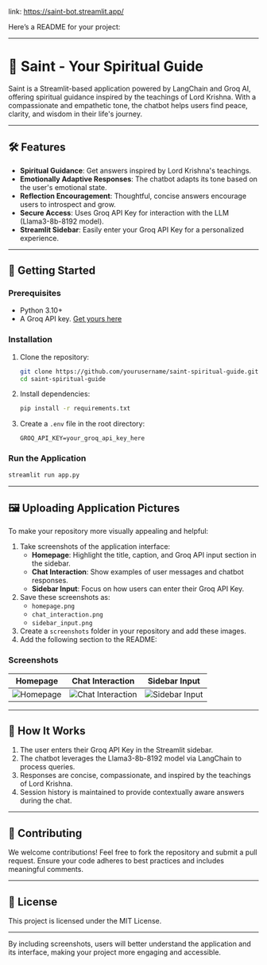 link: https://saint-bot.streamlit.app/

Here’s a README for your project:

---

# 🌟 **Saint - Your Spiritual Guide**

Saint is a Streamlit-based application powered by LangChain and Groq AI, offering spiritual guidance inspired by the teachings of Lord Krishna. With a compassionate and empathetic tone, the chatbot helps users find peace, clarity, and wisdom in their life's journey.

---

## 🛠️ **Features**

- **Spiritual Guidance**: Get answers inspired by Lord Krishna's teachings.
- **Emotionally Adaptive Responses**: The chatbot adapts its tone based on the user's emotional state.
- **Reflection Encouragement**: Thoughtful, concise answers encourage users to introspect and grow.
- **Secure Access**: Uses Groq API Key for interaction with the LLM (Llama3-8b-8192 model).
- **Streamlit Sidebar**: Easily enter your Groq API Key for a personalized experience.

---

## 🚀 **Getting Started**

### Prerequisites
- Python 3.10+
- A Groq API key. [Get yours here](https://console.groq.com/keys)

### Installation
1. Clone the repository:
   ```bash
   git clone https://github.com/yourusername/saint-spiritual-guide.git
   cd saint-spiritual-guide
   ```
2. Install dependencies:
   ```bash
   pip install -r requirements.txt
   ```
3. Create a `.env` file in the root directory:
   ```
   GROQ_API_KEY=your_groq_api_key_here
   ```

### Run the Application
   ```bash
   streamlit run app.py
   ```

---

## 🖼️ **Uploading Application Pictures**
To make your repository more visually appealing and helpful:
1. Take screenshots of the application interface:
   - **Homepage**: Highlight the title, caption, and Groq API input section in the sidebar.
   - **Chat Interaction**: Show examples of user messages and chatbot responses.
   - **Sidebar Input**: Focus on how users can enter their Groq API Key.
2. Save these screenshots as:
   - `homepage.png`
   - `chat_interaction.png`
   - `sidebar_input.png`
3. Create a `screenshots` folder in your repository and add these images.
4. Add the following section to the README:

### Screenshots
| **Homepage**                          | **Chat Interaction**                      | **Sidebar Input**                         |
|---------------------------------------|------------------------------------------|------------------------------------------|
| ![Homepage](screenshots/homepage.png) | ![Chat Interaction](screenshots/chat_interaction.png) | ![Sidebar Input](screenshots/sidebar_input.png) |

---

## 📜 **How It Works**
1. The user enters their Groq API Key in the Streamlit sidebar.
2. The chatbot leverages the Llama3-8b-8192 model via LangChain to process queries.
3. Responses are concise, compassionate, and inspired by the teachings of Lord Krishna.
4. Session history is maintained to provide contextually aware answers during the chat.

---

## 🤝 **Contributing**
We welcome contributions! Feel free to fork the repository and submit a pull request. Ensure your code adheres to best practices and includes meaningful comments.

---

## 📄 **License**
This project is licensed under the MIT License.

---

By including screenshots, users will better understand the application and its interface, making your project more engaging and accessible.
